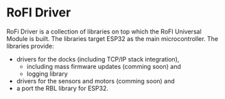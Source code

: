 # RoFI Driver

RoFi Driver is a collection of libraries on top which the RoFI Universal Module
is built. The libraries target ESP32 as the main microcontroller. The libraries
provide:

- drivers for the docks (including TCP/IP stack integration),
    - including mass firmware updates (comming soon) and
    - logging library
- drivers for the sensors and motors (comming soon) and
- a port the RBL library for ESP32.
